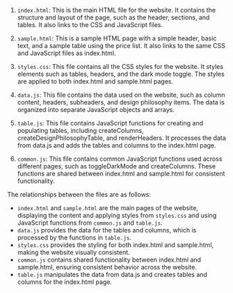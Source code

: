 1. `index.html`: This is the main HTML file for the website. It contains the structure and layout of the page, such as the header, sections, and tables. It also links to the CSS and JavaScript files.

2. `sample.html`: This is a sample HTML page with a simple header, basic text, and a sample table using the price list. It also links to the same CSS and JavaScript files as index.html.

3. `styles.css`: This file contains all the CSS styles for the website. It styles elements such as tables, headers, and the dark mode toggle. The styles are applied to both index.html and sample.html pages.

4. `data.js`: This file contains the data used on the website, such as column content, headers, subheaders, and design philosophy items. The data is organized into separate JavaScript objects and arrays.

5. `table.js`: This file contains JavaScript functions for creating and populating tables, including createColumns, createDesignPhilosophyTable, and renderHeaders. It processes the data from data.js and adds the tables and columns to the index.html page.

6. `common.js`: This file contains common JavaScript functions used across different pages, such as toggleDarkMode and createColumns. These functions are shared between index.html and sample.html for consistent functionality.

The relationships between the files are as follows:

- `index.html` and `sample.html` are the main pages of the website, displaying the content and applying styles from `styles.css` and using JavaScript functions from `common.js` and `table.js`.
- `data.js` provides the data for the tables and columns, which is processed by the functions in `table.js`.
- `styles.css` provides the styling for both index.html and sample.html, making the website visually consistent.
- `common.js` contains shared functionality between index.html and sample.html, ensuring consistent behavior across the website.
- `table.js` manipulates the data from data.js and creates tables and columns for the index.html page.